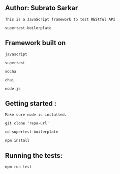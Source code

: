 Author: Subrato Sarkar
------------------------------

```
This is a JavaScript framework to test REStful API

supertest-boilerplate

````

Framework built on
------------------------------

```
javascript

supertest

mocha

chai

node.js

```

Getting started :
------------------------------

```
Make sure node is installed.

git clone 'repo-url'

cd supertest-boilerplate

npm install

```

Running the tests:
-------------------
```
npm run test